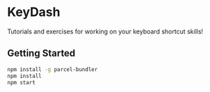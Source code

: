 # KeyDash

Tutorials and exercises for working on your keyboard shortcut skills!

## Getting Started

```bash
npm install -g parcel-bundler
npm install
npm start
```
